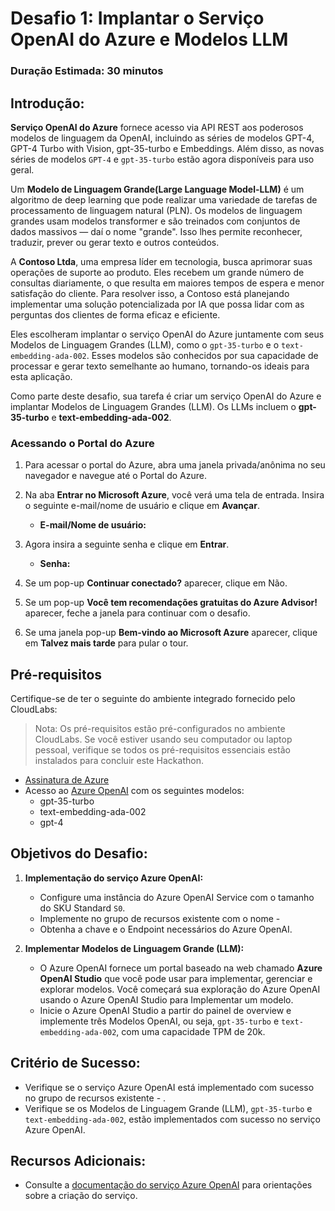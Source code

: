 # Desafio 1: Implantar o Serviço OpenAI do Azure e Modelos LLM

### Duração Estimada: 30 minutos

## Introdução:

**Serviço OpenAI do Azure** fornece acesso via API REST aos poderosos modelos de linguagem da OpenAI, incluindo as séries de modelos GPT-4, GPT-4 Turbo with Vision, gpt-35-turbo e Embeddings. Além disso, as novas séries de modelos `GPT-4` e `gpt-35-turbo` estão agora disponíveis para uso geral.

Um **Modelo de Linguagem Grande(Large Language Model-LLM)** é um algoritmo de deep learning que pode realizar uma variedade de tarefas de processamento de linguagem natural (PLN). Os modelos de linguagem grandes usam modelos transformer e são treinados com conjuntos de dados massivos — daí o nome "grande". Isso lhes permite reconhecer, traduzir, prever ou gerar texto e outros conteúdos.

A **Contoso Ltda**, uma empresa líder em tecnologia, busca aprimorar suas operações de suporte ao produto. Eles recebem um grande número de consultas diariamente, o que resulta em maiores tempos de espera e menor satisfação do cliente. Para resolver isso, a Contoso está planejando implementar uma solução potencializada por IA que possa lidar com as perguntas dos clientes de forma eficaz e eficiente.

Eles escolheram implantar o serviço OpenAI do Azure juntamente com seus Modelos de Linguagem Grandes (LLM), como o `gpt-35-turbo` e o `text-embedding-ada-002`. Esses modelos são conhecidos por sua capacidade de processar e gerar texto semelhante ao humano, tornando-os ideais para esta aplicação.

Como parte deste desafio, sua tarefa é criar um serviço OpenAI do Azure e implantar Modelos de Linguagem Grandes (LLM). Os LLMs incluem o **gpt-35-turbo** e **text-embedding-ada-002**.

### Acessando o Portal do Azure

1. Para acessar o portal do Azure, abra uma janela privada/anônima no seu navegador e navegue até o Portal do Azure.

1. Na aba **Entrar no Microsoft Azure**, você verá uma tela de entrada. Insira o seguinte e-mail/nome de usuário e clique em **Avançar**.

   - **E-mail/Nome de usuário:** <inject key="AzureAdUserEmail"></inject>

1. Agora insira a seguinte senha e clique em **Entrar**.

   - **Senha:** <inject key="AzureAdUserPassword"></inject>

1. Se um pop-up **Continuar conectado?** aparecer, clique em Não.

1. Se um pop-up **Você tem recomendações gratuitas do Azure Advisor!** aparecer, feche a janela para continuar com o desafio.

1. Se uma janela pop-up **Bem-vindo ao Microsoft Azure** aparecer, clique em **Talvez mais tarde** para pular o tour.

## Pré-requisitos

Certifique-se de ter o seguinte do ambiente integrado fornecido pelo CloudLabs:

> Nota: Os pré-requisitos estão pré-configurados no ambiente CloudLabs. Se você estiver usando seu computador ou laptop pessoal, verifique se todos os pré-requisitos essenciais estão instalados para concluir este Hackathon.

  - [Assinatura de Azure](https://azure.microsoft.com/en-us/free/)
  - Acesso ao [Azure OpenAI](https://aka.ms/oai/access) com os seguintes modelos:
    - gpt-35-turbo
    - text-embedding-ada-002
    - gpt-4

## Objetivos do Desafio:

1. **Implementação do serviço Azure OpenAI:**
   - Configure uma instância do Azure OpenAI Service com o tamanho do SKU Standard `S0`.
   - Implemente no grupo de recursos existente com o nome - **<inject key="Resource Group Name"/>**
   - Obtenha a chave e o Endpoint necessários do Azure OpenAI.

   <validation step="ad89350a-8a60-4fcd-88f1-38493f6f74f7" />

2. **Implementar Modelos de Linguagem Grande (LLM):**
   - O Azure OpenAI fornece um portal baseado na web chamado **Azure OpenAI Studio** que você pode usar para implementar, gerenciar e explorar modelos. Você começará sua exploração do Azure OpenAI usando o Azure OpenAI Studio para Implementar um modelo.
   - Inicie o Azure OpenAI Studio a partir do painel de overview e implemente três Modelos OpenAI, ou seja, `gpt-35-turbo` e `text-embedding-ada-002`, com uma capacidade TPM de 20k.

   <validation step="22eb5371-de7d-426c-be18-594c9e05c080" />

## Critério de Sucesso:

- Verifique se o serviço Azure OpenAI está implementado com sucesso no grupo de recursos existente - <inject key="Resource Group Name"/>.
- Verifique se os Modelos de Linguagem Grande (LLM), `gpt-35-turbo` e `text-embedding-ada-002`,  estão implementados com sucesso no serviço Azure OpenAI.

## Recursos Adicionais:

- Consulte a [documentação do serviço Azure OpenAI](https://learn.microsoft.com/en-us/azure/ai-services/openai/) para orientações sobre a criação do serviço.
